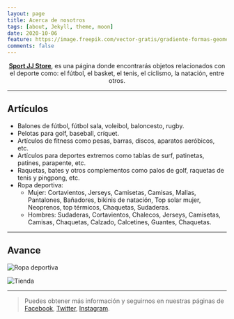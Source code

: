 ```yaml
---
layout: page
title: Acerca de nosotros
tags: [about, Jekyll, theme, moon]
date: 2020-10-06
feature: https://image.freepik.com/vector-gratis/gradiente-formas-geometricas-sobre-fondo-oscuro_23-2148421828.jpg
comments: false
---
```

    
<center><a href="https://jose22jj.github.io/"><b>Sport JJ Store</b></a>, es una página donde encontrarás objetos relacionados con el deporte como: el fútbol, el basket, el tenis, el ciclismo, la natación, entre otros.</center>

---

## Artículos
* Balones de fútbol, fútbol sala, voleibol, baloncesto, rugby.
* Pelotas para golf, baseball, críquet.
* Artículos de fitness como pesas, barras, discos, aparatos aeróbicos, etc.
* Artículos para deportes extremos como tablas de surf, patinetas, patines, parapente, etc.
* Raquetas, bates y otros complementos como palos de golf, raquetas de tenis y pingpong, etc.
* Ropa deportiva:
  - Mujer: Cortavientos, Jerseys, Camisetas, Camisas, Mallas, Pantalones, Bañadores, bikinis de natación, Top solar mujer, Neoprenos, top térmicos, Chaquetas, Sudaderas.
  - Hombres: Sudaderas, Cortavientos, Chalecos, Jerseys, Camisetas, Camisas, Chaquetas, Calzado, Calcetines, Guantes, Chaquetas.

---

## Avance

![Ropa deportiva](https://allcostablanca.com/wp-content/uploads/2018/01/tienda-de-ropa-deportiva.jpg)

![Tienda](https://muchosnegociosrentables.com/wp-content/uploads/2018/03/C%C3%B3mo-abrir-una-tienda-de-deportes.jpg)

---

> Puedes obtener más información y seguirnos en nuestras páginas de [Facebook](https://www.facebook.com/Jose.Jaramillo22/), [Twitter](https://twitter.com/JoseJar73133902), [Instagram](https://www.instagram.com/jose.jaramillo22/).
